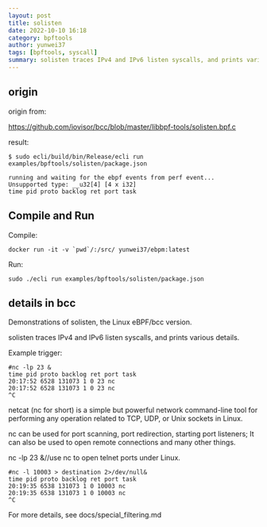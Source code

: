 ```yaml
---
layout: post
title: solisten
date: 2022-10-10 16:18
category: bpftools
author: yunwei37
tags: [bpftools, syscall]
summary: solisten traces IPv4 and IPv6 listen syscalls, and prints various details.
---
```


## origin

origin from:

https://github.com/iovisor/bcc/blob/master/libbpf-tools/solisten.bpf.c

result:

```console
$ sudo ecli/build/bin/Release/ecli run examples/bpftools/solisten/package.json

running and waiting for the ebpf events from perf event...
Unsupported type: __u32[4] [4 x i32]
time pid proto backlog ret port task
```

## Compile and Run

Compile:

```shell
docker run -it -v `pwd`/:/src/ yunwei37/ebpm:latest
```

Run:

```shell
sudo ./ecli run examples/bpftools/solisten/package.json
```

## details in bcc

Demonstrations of solisten, the Linux eBPF/bcc version.


solisten traces IPv4 and IPv6 listen syscalls, and prints various details.

Example trigger:
```console
#nc -lp 23 &
time pid proto backlog ret port task 
20:17:52 6528 131073 1 0 23 nc 
20:17:52 6528 131073 1 0 23 nc
^C
```

netcat (nc for short) is a simple but powerful network command-line tool for performing any operation related to TCP, UDP, or Unix sockets in Linux.

nc can be used for port scanning, port redirection, starting port listeners; It can also be used to open remote connections and many other things.

nc -lp 23 &//use nc to open telnet ports under Linux.

```console
#nc -l 10003 > destination 2>/dev/null&
time pid proto backlog ret port task
20:19:35 6538 131073 1 0 10003 nc 
20:19:35 6538 131073 1 0 10003 nc
^C
```

For more details, see docs/special_filtering.md

